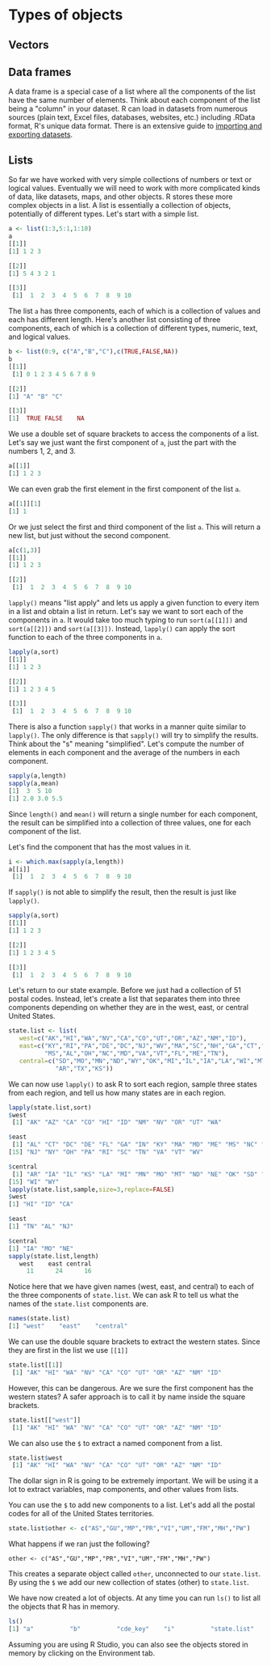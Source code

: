 
# Types of objects

## Vectors

## Data frames
A data frame is a special case of a list where all the components of the list have the same number of elements. Think about each component of the list being a "column" in your dataset. R can load in datasets from numerous sources (plain text, Excel files, databases, websites, etc.) including .RData format, R's unique data format. There is an extensive guide to [importing and exporting datasets](https://cran.r-project.org/doc/manuals/r-release/R-data.pdf).



## Lists 

So far we have worked with very simple collections of numbers or text or logical values. Eventually we will need to work with more complicated kinds of data, like datasets, maps, and other objects. R stores these more complex objects in a list. A list is essentially a collection of objects, potentially of different types. Let's start with a simple list.

```r
a <- list(1:3,5:1,1:10)
a
[[1]]
[1] 1 2 3

[[2]]
[1] 5 4 3 2 1

[[3]]
 [1]  1  2  3  4  5  6  7  8  9 10
```
The list `a` has three components, each of which is a collection of values and each has different length. Here's another list consisting of three components, each of which is a collection of different types, numeric, text, and logical values.

```r
b <- list(0:9, c("A","B","C"),c(TRUE,FALSE,NA))
b
[[1]]
 [1] 0 1 2 3 4 5 6 7 8 9

[[2]]
[1] "A" "B" "C"

[[3]]
[1]  TRUE FALSE    NA
```
We use a double set of square brackets to access the components of a list. Let's say we just want the first component of `a`, just the part with the numbers 1, 2, and 3.

```r
a[[1]]
[1] 1 2 3
```
We can even grab the first element in the first component of the list `a`.

```r
a[[1]][1]
[1] 1
```
Or we just select the first and third component of the list `a`. This will return a new list, but just without the second component.

```r
a[c(1,3)]
[[1]]
[1] 1 2 3

[[2]]
 [1]  1  2  3  4  5  6  7  8  9 10
```

`lapply()` means "list apply" and lets us apply a given function to every item in a list and obtain a list in return. Let's say we want to sort each of the components in `a`. It would take too much typing to run `sort(a[[1]])` and `sort(a[[2]])` and `sort(a[[3]])`. Instead, `lapply()` can apply the sort function to each of the three components in `a`.

```r
lapply(a,sort)
[[1]]
[1] 1 2 3

[[2]]
[1] 1 2 3 4 5

[[3]]
 [1]  1  2  3  4  5  6  7  8  9 10
```
There is also a function `sapply()` that works in a manner quite similar to `lapply()`. The only difference is that `sapply()` will try to simplify the results. Think about the "s" meaning "simplified". Let's compute the number of elements in each component and the average of the numbers in each component.

```r
sapply(a,length)
sapply(a,mean)
[1]  3  5 10
[1] 2.0 3.0 5.5
```
Since `length()` and `mean()` will return a single number for each component, the result can be simplified into a collection of three values, one for each component of the list.

Let's find the component that has the most values in it.

```r
i <- which.max(sapply(a,length))
a[[i]]
 [1]  1  2  3  4  5  6  7  8  9 10
```
If `sapply()` is not able to simplify the result, then the result is just like `lapply()`.

```r
sapply(a,sort)
[[1]]
[1] 1 2 3

[[2]]
[1] 1 2 3 4 5

[[3]]
 [1]  1  2  3  4  5  6  7  8  9 10
```

Let's return to our state example. Before we just had a collection of 51 postal codes. Instead, let's create a list that separates them into three components depending on whether they are in the west, east, or central United States.

```r
state.list <- list(
   west=c("AK","HI","WA","NV","CA","CO","UT","OR","AZ","NM","ID"),
   east=c("KY","RI","PA","DE","DC","NJ","WV","MA","SC","NH","GA","CT","NY","IN",
          "MS","AL","OH","NC","MD","VA","VT","FL","ME","TN"),
   central=c("SD","MO","MN","ND","WY","OK","MI","IL","IA","LA","WI","MT","NE",
             "AR","TX","KS"))
```

We can now use `lapply()` to ask R to sort each region, sample three states from each region, and tell us how many states are in each region.


```r
lapply(state.list,sort)
$west
 [1] "AK" "AZ" "CA" "CO" "HI" "ID" "NM" "NV" "OR" "UT" "WA"

$east
 [1] "AL" "CT" "DC" "DE" "FL" "GA" "IN" "KY" "MA" "MD" "ME" "MS" "NC" "NH"
[15] "NJ" "NY" "OH" "PA" "RI" "SC" "TN" "VA" "VT" "WV"

$central
 [1] "AR" "IA" "IL" "KS" "LA" "MI" "MN" "MO" "MT" "ND" "NE" "OK" "SD" "TX"
[15] "WI" "WY"
lapply(state.list,sample,size=3,replace=FALSE)
$west
[1] "HI" "ID" "CA"

$east
[1] "TN" "AL" "NJ"

$central
[1] "IA" "MO" "NE"
sapply(state.list,length)
   west    east central 
     11      24      16 
```

Notice here that we have given names (west, east, and central) to each of the three components of `state.list`. We can ask R to tell us what the names of the `state.list` components are.


```r
names(state.list)
[1] "west"    "east"    "central"
```

We can use the double square brackets to extract the western states. Since they are first in the list we use `[[1]]`


```r
state.list[[1]]
 [1] "AK" "HI" "WA" "NV" "CA" "CO" "UT" "OR" "AZ" "NM" "ID"
```

However, this can be dangerous. Are we sure the first component has the western states? A safer approach is to call it by name inside the square brackets.


```r
state.list[["west"]]
 [1] "AK" "HI" "WA" "NV" "CA" "CO" "UT" "OR" "AZ" "NM" "ID"
```

We can also use the `$` to extract a named component from a list. 


```r
state.list$west
 [1] "AK" "HI" "WA" "NV" "CA" "CO" "UT" "OR" "AZ" "NM" "ID"
```

The dollar sign in R is going to be extremely important. We will be using it a lot to extract variables, map components, and other values from lists.

You can use the `$` to add new components to a list. Let's add all the postal codes for all of the United States territories.

```r
state.list$other <- c("AS","GU","MP","PR","VI","UM","FM","MH","PW")
```

What happens if we ran just the following?
```
other <- c("AS","GU","MP","PR","VI","UM","FM","MH","PW")
```
This creates a separate object called `other`, unconnected to our `state.list`. By using the `$` we add our new collection of states (other) to `state.list`.

We have now created a lot of objects. At any time you can run `ls()` to list all the objects that R has in memory.

```r
ls()
[1] "a"          "b"          "cde_key"    "i"          "state.list"
```
Assuming you are using R Studio, you can also see the objects stored in memory by clicking on the Environment tab.
